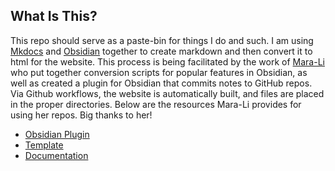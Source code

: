 ## What Is This?
This repo should serve as a paste-bin for things I do and such. I am using [Mkdocs](https://www.mkdocs.org/) and [Obsidian](https://obsidian.md/) together to create markdown and then convert it to html for the website. This process is being facilitated by the work of [Mara-Li](https://github.com/Mara-Li) who put together conversion scripts for popular features in Obsidian, as well as created a plugin for Obsidian that commits notes to GitHub repos. Via Github workflows, the website is automatically built, and files are placed in the proper directories. Below are the resources Mara-Li provides for using her repos. Big thanks to her!

- [Obsidian Plugin](https://github.com/ObsidianPublisher/obsidian-github-publisher)
- [Template](https://github.com/Mara-Li/obsidian-mkdocs-publisher-template)
- [Documentation](https://obsidian-publisher.netlify.app/)
